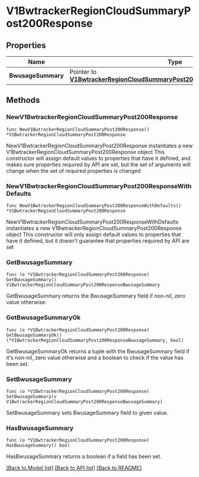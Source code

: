 # V1BwtrackerRegionCloudSummaryPost200Response

## Properties

Name | Type | Description | Notes
------------ | ------------- | ------------- | -------------
**BwusageSummary** | Pointer to [**V1BwtrackerRegionCloudSummaryPost200ResponseBwusageSummary**](V1BwtrackerRegionCloudSummaryPost200ResponseBwusageSummary.md) |  | [optional] 

## Methods

### NewV1BwtrackerRegionCloudSummaryPost200Response

`func NewV1BwtrackerRegionCloudSummaryPost200Response() *V1BwtrackerRegionCloudSummaryPost200Response`

NewV1BwtrackerRegionCloudSummaryPost200Response instantiates a new V1BwtrackerRegionCloudSummaryPost200Response object
This constructor will assign default values to properties that have it defined,
and makes sure properties required by API are set, but the set of arguments
will change when the set of required properties is changed

### NewV1BwtrackerRegionCloudSummaryPost200ResponseWithDefaults

`func NewV1BwtrackerRegionCloudSummaryPost200ResponseWithDefaults() *V1BwtrackerRegionCloudSummaryPost200Response`

NewV1BwtrackerRegionCloudSummaryPost200ResponseWithDefaults instantiates a new V1BwtrackerRegionCloudSummaryPost200Response object
This constructor will only assign default values to properties that have it defined,
but it doesn't guarantee that properties required by API are set

### GetBwusageSummary

`func (o *V1BwtrackerRegionCloudSummaryPost200Response) GetBwusageSummary() V1BwtrackerRegionCloudSummaryPost200ResponseBwusageSummary`

GetBwusageSummary returns the BwusageSummary field if non-nil, zero value otherwise.

### GetBwusageSummaryOk

`func (o *V1BwtrackerRegionCloudSummaryPost200Response) GetBwusageSummaryOk() (*V1BwtrackerRegionCloudSummaryPost200ResponseBwusageSummary, bool)`

GetBwusageSummaryOk returns a tuple with the BwusageSummary field if it's non-nil, zero value otherwise
and a boolean to check if the value has been set.

### SetBwusageSummary

`func (o *V1BwtrackerRegionCloudSummaryPost200Response) SetBwusageSummary(v V1BwtrackerRegionCloudSummaryPost200ResponseBwusageSummary)`

SetBwusageSummary sets BwusageSummary field to given value.

### HasBwusageSummary

`func (o *V1BwtrackerRegionCloudSummaryPost200Response) HasBwusageSummary() bool`

HasBwusageSummary returns a boolean if a field has been set.


[[Back to Model list]](../README.md#documentation-for-models) [[Back to API list]](../README.md#documentation-for-api-endpoints) [[Back to README]](../README.md)



